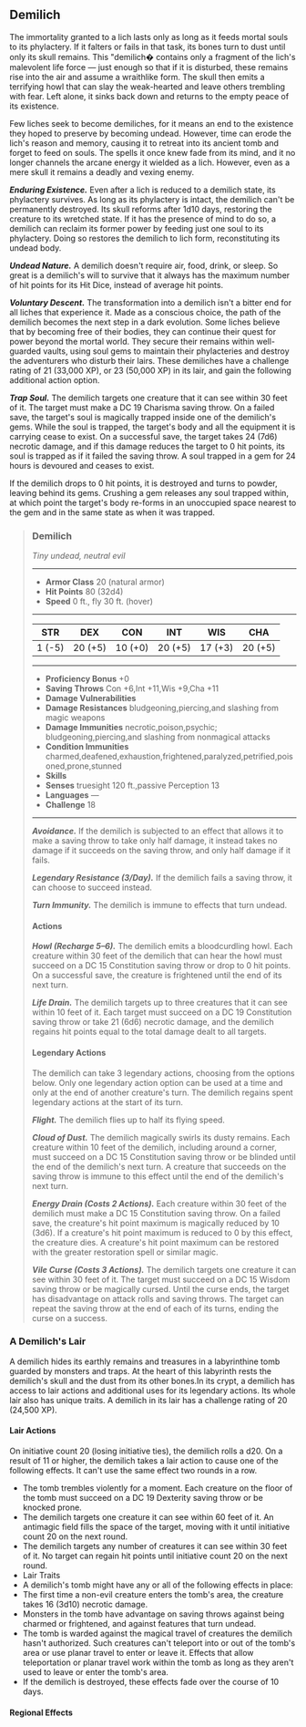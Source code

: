 ## Demilich
The immortality granted to a lich lasts only as long as it feeds mortal souls to its phylactery. If it falters or fails in that task, its bones turn to dust until only its skull remains. This "demilich� contains only a fragment of the lich's malevolent life force — just enough so that if it is disturbed, these remains rise into the air and assume a wraithlike form. The skull then emits a terrifying howl that can slay the weak-hearted and leave others trembling with fear. Left alone, it sinks back down and returns to the empty peace of its existence.

Few liches seek to become demiliches, for it means an end to the existence they hoped to preserve by becoming undead. However, time can erode the lich's reason and memory, causing it to retreat into its ancient tomb and forget to feed on souls. The spells it once knew fade from its mind, and it no longer channels the arcane energy it wielded as a lich. However, even as a mere skull it remains a deadly and vexing enemy.

***Enduring Existence.*** Even after a lich is reduced to a demilich state, its phylactery survives. As long as its phylactery is intact, the demilich can't be permanently destroyed. Its skull reforms after 1d10 days, restoring the creature to its wretched state. If it has the presence of mind to do so, a demilich can reclaim its former power by feeding just one soul to its phylactery. Doing so restores the demilich to lich form, reconstituting its undead body.

***Undead Nature.*** A demilich doesn't require air, food, drink, or sleep. So great is a demilich's will to survive that it always has the maximum number of hit points for its Hit Dice, instead of average hit points.

***Voluntary Descent.*** The transformation into a demilich isn't a bitter end for all liches that experience it. Made as a conscious choice, the path of the demilich becomes the next step in a dark evolution. Some liches believe that by becoming free of their bodies, they can continue their quest for power beyond the mortal world. They secure their remains within well-guarded vaults, using soul gems to maintain their phylacteries and destroy the adventurers who disturb their lairs. These demiliches have a challenge rating of 21 (33,000 XP), or 23 (50,000 XP) in its lair, and gain the following additional action option.

***Trap Soul.*** The demilich targets one creature that it can see within 30 feet of it. The target must make a DC 19 Charisma saving throw. On a failed save, the target's soul is magically trapped inside one of the demilich's gems. While the soul is trapped, the target's body and all the equipment it is carrying cease to exist. On a successful save, the target takes 24 (7d6) necrotic damage, and if this damage reduces the target to 0 hit points, its soul is trapped as if it failed the saving throw. A soul trapped in a gem for 24 hours is devoured and ceases to exist.

If the demilich drops to 0 hit points, it is destroyed and turns to powder, leaving behind its gems. Crushing a gem releases any soul trapped within, at which point the target's body re-forms in an unoccupied space nearest to the gem and in the same state as when it was trapped.

>### Demilich
>*Tiny undead, neutral evil*
>___
>- **Armor Class** 20 (natural armor)
>- **Hit Points** 80 (32d4)
>- **Speed** 0 ft., fly 30 ft. (hover)
>___
>|**STR**|**DEX**|**CON**|**INT**|**WIS**|**CHA**|
>|:---:|:---:|:---:|:---:|:---:|:---:|
>|1 (-5)|20 (+5)|10 (+0)|20 (+5)|17 (+3)|20 (+5)|
>
>___
>- **Proficiency Bonus** +0
>- **Saving Throws** Con +6,Int +11,Wis +9,Cha +11
>- **Damage Vulnerabilities** 
>- **Damage Resistances** bludgeoning,piercing,and slashing from magic weapons
>- **Damage Immunities** necrotic,poison,psychic; bludgeoning,piercing,and slashing from nonmagical attacks
>- **Condition Immunities** charmed,deafened,exhaustion,frightened,paralyzed,petrified,poisoned,prone,stunned
>- **Skills** 
>- **Senses** truesight 120 ft.,passive Perception 13
>- **Languages** —
>- **Challenge** 18
>___
>***Avoidance.*** If the demilich is subjected to an effect that allows it to make a saving throw to take only half damage, it instead takes no damage if it succeeds on the saving throw, and only half damage if it fails.
>
>***Legendary Resistance (3/Day).*** If the demilich fails a saving throw, it can choose to succeed instead.
>
>***Turn Immunity.*** The demilich is immune to effects that turn undead.
>
>#### Actions
>***Howl (Recharge 5–6).*** The demilich emits a bloodcurdling howl. Each creature within 30 feet of the demilich that can hear the howl must succeed on a DC 15 Constitution saving throw or drop to 0 hit points. On a successful save, the creature is frightened until the end of its next turn.
>
>***Life Drain.*** The demilich targets up to three creatures that it can see within 10 feet of it. Each target must succeed on a DC 19 Constitution saving throw or take 21 (6d6) necrotic damage, and the demilich regains hit points equal to the total damage dealt to all targets.
>
>#### Legendary Actions
>The demilich can take 3 legendary actions, choosing from the options below. Only one legendary action option can be used at a time and only at the end of another creature's turn. The demilich regains spent legendary actions at the start of its turn.
>
>***Flight.*** The demilich flies up to half its flying speed.
>
>***Cloud of Dust.*** The demilich magically swirls its dusty remains. Each creature within 10 feet of the demilich, including around a corner, must succeed on a DC 15 Constitution saving throw or be blinded until the end of the demilich's next turn. A creature that succeeds on the saving throw is immune to this effect until the end of the demilich's next turn.
>
>***Energy Drain (Costs 2 Actions).*** Each creature within 30 feet of the demilich must make a DC 15 Constitution saving throw. On a failed save, the creature's hit point maximum is magically reduced by 10 (3d6). If a creature's hit point maximum is reduced to 0 by this effect, the creature dies. A creature's hit point maximum can be restored with the greater restoration spell or similar magic.
>
>***Vile Curse (Costs 3 Actions).*** The demilich targets one creature it can see within 30 feet of it. The target must succeed on a DC 15 Wisdom saving throw or be magically cursed. Until the curse ends, the target has disadvantage on attack rolls and saving throws. The target can repeat the saving throw at the end of each of its turns, ending the curse on a success.
>

### A Demilich's Lair
A demilich hides its earthly remains and treasures in a labyrinthine tomb guarded by monsters and traps. At the heart of this labyrinth rests the demilich's skull and the dust from its other bones.In its crypt, a demilich has access to lair actions and additional uses for its legendary actions. Its whole lair also has unique traits. A demilich in its lair has a challenge rating of 20 (24,500 XP).

#### Lair Actions
On initiative count 20 (losing initiative ties), the demilich rolls a d20. On a result of 11 or higher, the demilich takes a lair action to cause one of the following effects. It can't use the same effect two rounds in a row.
* The tomb trembles violently for a moment. Each creature on the floor of the tomb must succeed on a DC 19 Dexterity saving throw or be knocked prone.
* The demilich targets one creature it can see within 60 feet of it. An antimagic field fills the space of the target, moving with it until initiative count 20 on the next round.
* The demilich targets any number of creatures it can see within 30 feet of it. No target can regain hit points until initiative count 20 on the next round.
* Lair Traits
* A demilich's tomb might have any or all of the following effects in place:
* The first time a non-evil creature enters the tomb's area, the creature takes 16 (3d10) necrotic damage.
* Monsters in the tomb have advantage on saving throws against being charmed or frightened, and against features that turn undead.
* The tomb is warded against the magical travel of creatures the demilich hasn't authorized. Such creatures can't teleport into or out of the tomb's area or use planar travel to enter or leave it. Effects that allow teleportation or planar travel work within the tomb as long as they aren't used to leave or enter the tomb's area.
* If the demilich is destroyed, these effects fade over the course of 10 days.
#### Regional Effects

